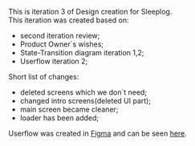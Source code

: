 This is iteration 3 of Design creation for Sleeplog.<br>
This iteration was created based on:
- second iteration review;
- Product Owner`s wishes;
- State-Transition diagram iteration 1,2;
- Userflow iteration 2;

Short list of changes:
- deleted screens which we don`t need;
- changed intro screens(deleted UI part);
- main screen became cleaner;
- loader has been added;

Userflow was created in [Figma](https://figma.com/) and can be seen [here](https://www.figma.com/file/Ofc3SPUji9Zws3sCSE52p9/Sleeping-app-designcode?node-id=311-12).
